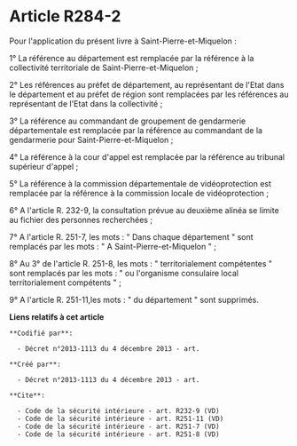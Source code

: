 # Article R284-2

Pour l'application du présent livre à Saint-Pierre-et-Miquelon : 

1° La référence au département est remplacée par la référence à la collectivité territoriale de Saint-Pierre-et-Miquelon ; 

2° Les références au préfet de département, au représentant de l'Etat dans le département et au préfet de région sont
remplacées par les références au représentant de l'Etat dans la collectivité ; 

3° La référence au commandant de groupement de gendarmerie départementale est remplacée par la référence au commandant de la
gendarmerie pour Saint-Pierre-et-Miquelon ; 

4° La référence à la cour d'appel est remplacée par la référence au tribunal supérieur d'appel ; 

5° La référence à la commission départementale de vidéoprotection est remplacée par la référence à la commission locale de
vidéoprotection ; 

6° A l'article R. 232-9, la consultation prévue au deuxième alinéa se limite au fichier des personnes recherchées ; 

7° A l'article R. 251-7, les mots : " Dans chaque département " sont remplacés par les mots : " A Saint-Pierre-et-Miquelon
" ; 

8° Au 3° de l'article R. 251-8, les mots : " territorialement compétentes " sont remplacés par les mots : " ou l'organisme
consulaire local territorialement compétents " ; 

9° A l'article R. 251-11,les mots : " du département " sont supprimés.

**Liens relatifs à cet article**

	**Codifié par**:

	  - Décret n°2013-1113 du 4 décembre 2013 - art.

	**Créé par**:

	  - Décret n°2013-1113 du 4 décembre 2013 - art.

	**Cite**:

	  - Code de la sécurité intérieure - art. R232-9 (VD)
	  - Code de la sécurité intérieure - art. R251-11 (VD)
	  - Code de la sécurité intérieure - art. R251-7 (VD)
	  - Code de la sécurité intérieure - art. R251-8 (VD)
